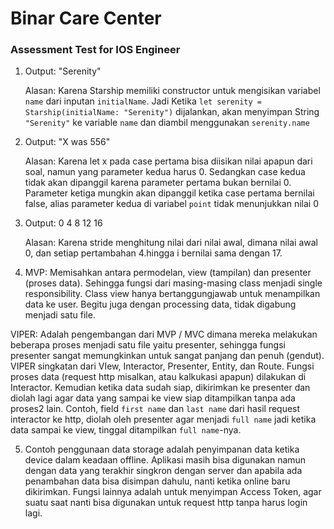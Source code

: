 # Binar Care Center
### Assessment Test for IOS Engineer

1. 	Output: "Serenity"

	Alasan: Karena Starship memiliki constructor untuk mengisikan variabel `name` dari inputan `initialName`. Jadi Ketika `let serenity = Starship(initialName: "Serenity")` dijalankan, akan menyimpan String `"Serenity"` ke variable `name` dan diambil menggunakan `serenity.name`

2.	Output: "X was 556"


	Alasan: Karena let x pada case pertama bisa diisikan nilai apapun dari soal, namun yang parameter kedua harus 0. Sedangkan case kedua tidak akan dipanggil karena parameter pertama bukan bernilai 0. Parameter ketiga mungkin akan dipanggil ketika case pertama bernilai false, alias parameter kedua di variabel `point` tidak menunjukkan nilai 0

3.	Output:
	0
	4
	8
	12
	16
	
	
	Alasan: Karena stride menghitung nilai dari nilai awal, dimana nilai awal 0, dan setiap pertambahan 4.hingga i bernilai sama dengan 17.

4. MVP: Memisahkan antara permodelan, view (tampilan) dan presenter (proses data). Sehingga fungsi dari masing-masing class menjadi single responsibility. Class view hanya bertanggungjawab untuk menampilkan data ke user. Begitu juga dengan processing data, tidak digabung menjadi satu file.

  VIPER: Adalah pengembangan dari MVP / MVC dimana mereka melakukan beberapa proses menjadi satu file yaitu presenter, sehingga fungsi presenter sangat memungkinkan untuk sangat panjang dan penuh (gendut). VIPER singkatan dari VIew, Interactor, Presenter, Entity, dan Route. Fungsi proses data (request http misalkan, atau kalkukasi apapun) dilakukan di Interactor. Kemudian ketika data sudah siap, dikirimkan ke presenter dan diolah lagi agar data yang sampai ke view siap ditampilkan tanpa ada proses2 lain. Contoh, field `first name` dan `last name` dari hasil request interactor ke http, diolah oleh presenter agar menjadi `full name` jadi ketika data sampai ke view, tinggal ditampilkan `full name`-nya.

5. Contoh penggunaan data storage adalah penyimpanan data ketika device dalam keadaan offline. Aplikasi masih bisa digunakan namun dengan data yang terakhir singkron dengan server dan apabila ada penambahan data bisa disimpan dahulu, nanti ketika online baru dikirimkan. Fungsi lainnya adalah untuk menyimpan Access Token, agar suatu saat nanti bisa digunakan untuk request http tanpa harus login lagi.

	